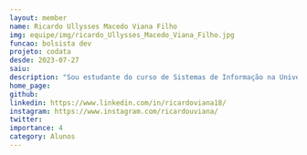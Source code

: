 ```yaml
---
layout: member
name: Ricardo Ullysses Macedo Viana Filho
img: equipe/img/ricardo_Ullysses_Macedo_Viana_Filho.jpg
funcao: bolsista dev
projeto: codata
desde: 2023-07-27
saiu: 
description: "Sou estudante do curso de Sistemas de Informação na Universidade Federal da Paraíba(UFPB). Sou fascinado por programação back-end. Faço parte do projeto AYTY em colaboração com a CODATA atuando na área de Inteligência Artificial."
home_page: 
github: 
linkedin: https://www.linkedin.com/in/ricardoviana18/
instagram: https://www.instagram.com/ricardouviana/
twitter: 
importance: 4
category: Alunos
---
```

